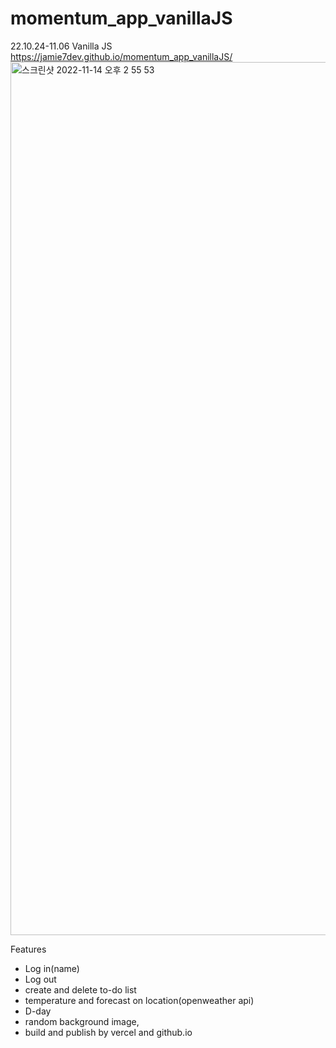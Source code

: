 # momentum_app_vanillaJS
22.10.24-11.06 Vanilla JS
<br>
https://jamie7dev.github.io/momentum_app_vanillaJS/
<img width="1397" alt="스크린샷 2022-11-14 오후 2 55 53" src="https://user-images.githubusercontent.com/104494969/201585997-e6139c0a-468f-469c-b7d7-7ae627def4e2.png">
<br>

Features
- Log in(name)
- Log out
- create and delete to-do list
- temperature and forecast on location(openweather api)
- D-day 
- random background image, 
- build and publish by vercel and github.io
